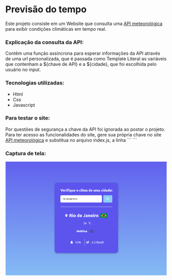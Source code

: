 # Previsão do tempo
Este projeto consiste em um Website que consulta uma [API meteorológica](https://openweathermap.org/api) para exibir condições climáticas em tempo real.

### Explicação da consulta da API:
Contêm uma função assíncrona para esperar informações da API através de uma url personalizada, que é passada como Template Literal as variáveis que contenham a ${chave de API} e a ${cidade}, que foi escolhida pelo usuário no input.

### Tecnologias utilizadas:
- Html
- Css
- Javascript

### Para testar o site:
Por questões de segurança a chave da API foi ignorada ao postar o projeto. Para ter acesso as funcionalidades do site, gere sua própria chave no site [API meteorológica](https://openweathermap.org/api) e substitua no arquivo index.js, a linha ´´´ ´´´

### Captura de tela:
![PrintScreen do projeto](assets/images/print.png)


